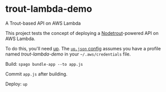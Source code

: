 # trout-lambda-demo
A Trout-based API on AWS Lambda

This project tests the concept of deploying a [Nodetrout](https://github.com/nsaunders/purescript-nodetrout)-powered API on AWS Lambda.

To do this, you'll need [up](http://up.docs.apex.sh). The [`up.json` config](up.json) assumes you have a profile named _trout-lambda-demo_ in your `~/.aws/credentials` file.

Build: `spago bundle-app --to app.js`

Commit `app.js` after building.

Deploy: `up`
